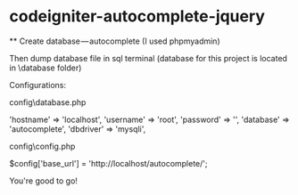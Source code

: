 codeigniter-autocomplete-jquery
===============================

** Create database — autocomplete (I used phpmyadmin) 

Then dump database file in sql terminal (database for this project is located in \database folder)

Configurations:

config\database.php

'hostname' => 'localhost',
 'username' => 'root',
 'password' => '',
 'database' => 'autocomplete',
 'dbdriver' => 'mysqli',
 
 config\config.php
 
 $config['base_url'] = 'http://localhost/autocomplete/';
 
 You're good to go!


